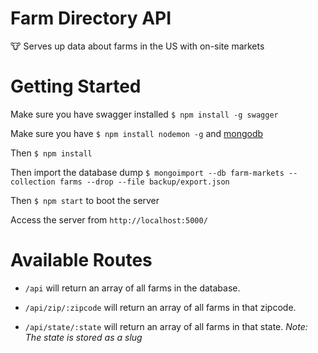 # Farm Directory API

🐮 Serves up data about farms in the US with on-site markets

# Getting Started

Make sure you have swagger installed `$ npm install -g swagger`

Make sure you have `$ npm install nodemon -g` and [mongodb](https://www.mongodb.com/collateral/mongodb-3-2-whats-new?jmp=search&utm_source=google&utm_campaign={campaign}&utm_keyword=download%20mongo&utm_device=c&utm_network=g&utm_medium=cpc&utm_creative=112603790683&utm_matchtype=e&gclid=CPa3oJKmt88CFURahgod1FkLlA)

Then `$ npm install`

Then import the database dump `$ mongoimport --db farm-markets --collection farms --drop --file backup/export.json`

Then `$ npm start` to boot the server

Access the server from `http://localhost:5000/`

# Available Routes

- `/api` will return an array of all farms in the database.

- `/api/zip/:zipcode` will return an array of all farms in that zipcode.

- `/api/state/:state` will return an array of all farms in that state. *Note: The state is stored as a slug*
